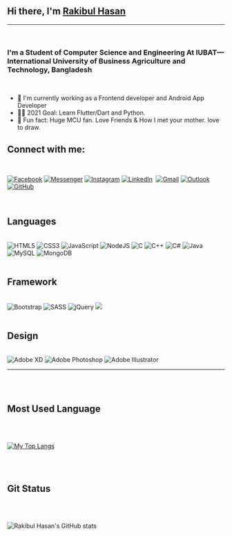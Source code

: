 ## Hi there, I'm [Rakibul Hasan][Facebook]

___
<br/>

### I'm a Student of Computer Science and Engineering At IUBAT—International University of Business Agriculture and Technology, Bangladesh

<br/>

- 🤩 I'm currently working as a Frontend developer and Android App Developer
- 👨‍💻 2021 Goal: Learn Flutter/Dart and Python.
- 🌌 Fun fact: Huge MCU fan. Love Friends & How I met your mother. love to draw.

## Connect with me:

<br/>

[<img alt="Facebook" src="https://img.shields.io/badge/rifatdam%20-%231877F2.svg?&style=for-the-badge&logo=Facebook&logoColor=white"/>][Facebook]
[<img alt="Messenger" src="https://img.shields.io/badge/rifatdam-00B2FF?style=for-the-badge&logo=messenger&logoColor=white" />][Messenger]
[<img alt="Instagram" src="https://img.shields.io/badge/rakibrifat%20-%23E4405F.svg?&style=for-the-badge&logo=Instagram&logoColor=white"/>][Instagram]
[<img alt="LinkedIn" src="https://img.shields.io/badge/linkedin%20-%230077B5.svg?&style=for-the-badge&logo=linkedin&logoColor=white"/>][LinkedIn]
<img alt="" src="https://img.shields.io/badge/rifat_dam%20-%23FFFC00.svg?&style=for-the-badge&logo=Snapchat&logoColor=white"/>
[<img alt="Gmail" src="https://img.shields.io/badge/Gmail-D14836?style=for-the-badge&logo=gmail&logoColor=white" />][Gmail]
[<img alt="Outlook" src="https://img.shields.io/badge/Microsoft_Outlook-0078D4?style=for-the-badge&logo=microsoft-outlook&logoColor=white" />][Hotmail]
[<img alt="GitHub" src="https://img.shields.io/badge/github%20-%23121011.svg?&style=for-the-badge&logo=github&logoColor=white"/>][Github]

<br/>



## Languages

<br/>

<img alt="HTML5" src="https://img.shields.io/badge/html5%20-%23E34F26.svg?&style=for-the-badge&logo=html5&logoColor=white"/>
<img alt="CSS3" src="https://img.shields.io/badge/css3%20-%231572B6.svg?&style=for-the-badge&logo=css3&logoColor=white"/>
<img alt="JavaScript" src="https://img.shields.io/badge/javascript%20-%23323330.svg?&style=for-the-badge&logo=javascript&logoColor=%23F7DF1E"/>
<img alt="NodeJS" src="https://img.shields.io/badge/node.js%20-%2343853D.svg?&style=for-the-badge&logo=node.js&logoColor=white"/>
<img alt="C" src="https://img.shields.io/badge/c%20-%2300599C.svg?&style=for-the-badge&logo=c&logoColor=white"/>
<img alt="C++" src="https://img.shields.io/badge/c++%20-%2300599C.svg?&style=for-the-badge&logo=c%2B%2B&ogoColor=white"/>
<img alt="C#" src="https://img.shields.io/badge/c%23%20-%23239120.svg?&style=for-the-badge&logo=c-sharp&logoColor=white"/>
<img alt="Java" src="https://img.shields.io/badge/java-%23ED8B00.svg?&style=for-the-badge&logo=java&logoColor=white"/>
<img alt="MySQL" src="https://img.shields.io/badge/mysql-%2300f.svg?&style=for-the-badge&logo=mysql&logoColor=white"/>
<img alt="MongoDB" src ="https://img.shields.io/badge/MongoDB-%234ea94b.svg?&style=for-the-badge&logo=mongodb&logoColor=white"/>


<br/>
<br/>

## Framework

<br/>

<img alt="Bootstrap" src="https://img.shields.io/badge/bootstrap%20-%23563D7C.svg?&style=for-the-badge&logo=bootstrap&logoColor=white"/>
<img alt="SASS" src="https://img.shields.io/badge/SASS%20-hotpink.svg?&style=for-the-badge&logo=SASS&logoColor=white"/>
<img alt="jQuery" src="https://img.shields.io/badge/jquery%20-%230769AD.svg?&style=for-the-badge&logo=jquery&logoColor=white"/>
<img src="https://img.shields.io/badge/.NET-5C2D91?style=for-the-badge&logo=.net&logoColor=white" />


<br/>
<br/>

## Design

<br/>

<img alt="Adobe XD" src="https://img.shields.io/badge/adobe%20xd%20-%23FF26BE.svg?&style=for-the-badge&logo=adobe%20xd&logoColor=white"/>
<img alt="Adobe Photoshop" src="https://img.shields.io/badge/adobe%20photoshop%20-%2331A8FF.svg?&style=for-the-badge&logo=adobe%20photoshop&logoColor=white"/>
<img alt="Adobe Illustrator" src="https://img.shields.io/badge/adobe%20illustrator%20-%23FF9A00.svg?&style=for-the-badge&logo=adobe%20illustrator&logoColor=white"/>



___

<br/>
<br/>

## Most Used Language

<br/>
<br/>

[![My Top Langs](https://github-readme-stats.vercel.app/api/top-langs/?username=rifatdam&langs_count=8)](https://github.com/anuraghazra/github-readme-stats)

<br/>
<br/>

## Git Status

<br/>
<br/>

![Rakibul Hasan's GitHub stats](https://github-readme-stats.vercel.app/api?username=rifatdam&show_icons=true&theme=radical)

<br/>
<br/>



<!-- variable -->
[Facebook]: (https://www.facebook.com/rifatdam/)
[Instagram]: (https://www.instagram.com/rakibrifat/)
[LinkedIn]: (https://www.linkedin.com/in/rakibul-hasan-29230415a/)
[Messenger]: (m.me/rifatdam)
[Gmail]: (rifat.hasan.rakib@gmail.com)
[Hotmail]: (rifat20089@hotmail.com)
[Github]: (https://github.com/RifatdaM)
